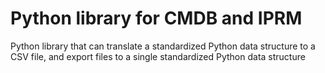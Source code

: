# Python library for CMDB and IPRM
Python library that can translate a standardized Python data structure to a CSV file, and export
files to a single standardized Python data structure